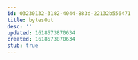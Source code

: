 ```yaml
---
id: 03230132-3182-4044-883d-22132b556471
title: bytesOut
desc: ''
updated: 1618573870634
created: 1618573870634
stub: true
---
```


